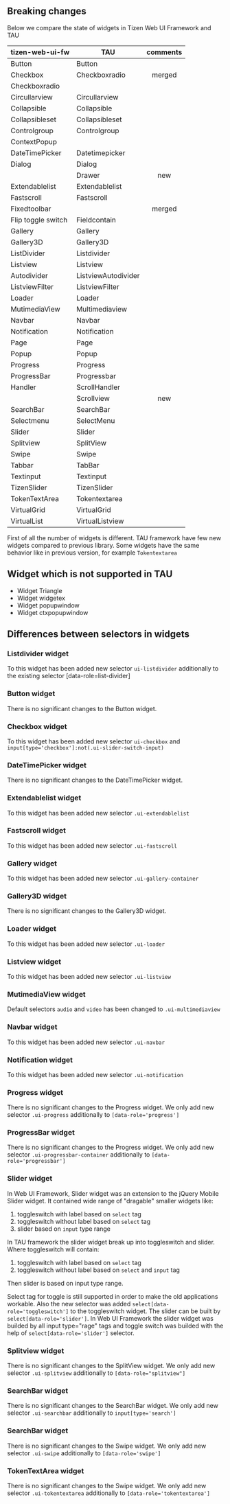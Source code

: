 ## Breaking changes
 Below we compare the state of widgets in Tizen Web UI Framework and TAU

| tizen-web-ui-fw   | TAU                |  comments
|-------------------|--------------------|:--------------:|
| Button            | Button             | |
| Checkbox          | Checkboxradio      | merged |
| Checkboxradio     |                    | |
| Circullarview     | Circullarview      | |
| Collapsible       | Collapsible        | |
| Collapsibleset    | Collapsibleset     | |
| Controlgroup      | Controlgroup       | |
| ContextPopup      |                    | |
| DateTimePicker    | Datetimepicker     | |
| Dialog            | Dialog             | |
|                   | Drawer             | new |
| Extendablelist    | Extendablelist     | |
| Fastscroll        | Fastscroll         | |
| Fixedtoolbar      |                    | merged |
| Flip toggle switch | Fieldcontain      | |
| Gallery           | Gallery            | |
| Gallery3D         | Gallery3D          | |
| ListDivider       | Listdivider        | |
| Listview          | Listview           | |
| Autodivider       | ListviewAutodivider| |
| ListviewFilter    | ListviewFilter     | |
| Loader            | Loader             | |
| MutimediaView     | Multimediaview     | |
| Navbar            | Navbar             | |
| Notification      | Notification       | |
| Page              | Page               | |
| Popup             | Popup              | |
| Progress          | Progress           | |
| ProgressBar       | Progressbar        | |
| Handler           | ScrollHandler      | |
|                   | Scrollview         | new |
| SearchBar         | SearchBar          | |
| Selectmenu        | SelectMenu         | |
| Slider            | Slider             | |
| Splitview         | SplitView          | |
| Swipe             | Swipe              | |
| Tabbar            | TabBar             | |
| Textinput         | Textinput          | |
| TizenSlider       | TizenSlider        | |
| TokenTextArea     | Tokentextarea      | |
| VirtualGrid       | VirtualGrid        | |
| VirtualList       | VirtualListview    | |


First of all the number of widgets is different. TAU framework have few new widgets compared to previous library. Some widgets have the same behavior like in previous version, for example `Tokentextarea`

## Widget which is not supported in TAU
* Widget Triangle
* Widget widgetex
* Widget popupwindow
* Widget ctxpopupwindow

## Differences between selectors in widgets

### Listdivider widget
To this widget has been added new selector `ui-listdivider` additionally to the existing selector [data-role=list-divider]

### Button widget
There is no significant changes to the Button widget.

### Checkbox widget
To this widget has been added new selector `ui-checkbox` and `input[type='checkbox']:not(.ui-slider-switch-input)`

### DateTimePicker widget
There is no significant changes to the DateTimePicker widget.

### Extendablelist widget
To this widget has been added new selector `.ui-extendablelist`

### Fastscroll widget
To this widget has been added new selector `.ui-fastscroll`

### Gallery widget
To this widget has been added new selector `.ui-gallery-container`

### Gallery3D widget
There is no significant changes to the Gallery3D widget.

### Loader widget
To this widget has been added new selector `.ui-loader`

### Listview widget
To this widget has been added new selector `.ui-listview`

### MutimediaView widget
Default selectors `audio` and `video` has been changed to `.ui-multimediaview`

### Navbar widget
To this widget has been added new selector `.ui-navbar`

### Notification widget
To this widget has been added new selector `.ui-notification`

### Progress widget
There is no significant changes to the Progress widget.
We only add new selector `.ui-progress` additionally to `[data-role='progress']`

### ProgressBar widget
There is no significant changes to the Progress widget.
We only add new selector `.ui-progressbar-container` additionally to `[data-role='progressbar']`

### Slider widget
In Web UI Framework, Slider widget was an extension to the jQuery Mobile Slider widget.
It contained wide range of "dragable" smaller widgets like:
1. toggleswitch with label based on `select` tag
2. toggleswitch without label based on `select` tag
3. slider based on `input` type range

In TAU framework the slider widget break up into toggleswitch and slider.
Where toggleswitch will contain:
1. toggleswitch with label based on `select` tag
2. toggleswitch without label based on `select` and `input` tag

Then slider is based on input type range.

Select tag for toggle is still supported in order to make the old applications workable.
Also the new selector was added `select[data-role='toggleswitch']` to the toggleswitch widget.
The slider can be built by `select[data-role='slider']`. In Web UI Framework the slider widget was
builded by all input type="rage" tags and toggle switch was builded with the help of `select[data-role='slider']` selector.

### Splitview widget
There is no significant changes to the SplitView widget.
We only add new selector `.ui-splitview` additionally to `[data-role="splitview"]`

### SearchBar widget
There is no significant changes to the SearchBar widget.
We only add new selector `.ui-searchbar` additionally to `input[type='search']`

### SearchBar widget
There is no significant changes to the Swipe widget.
We only add new selector `.ui-swipe` additionally to `[data-role='swipe']`

### TokenTextArea widget
There is no significant changes to the Swipe widget.
We only add new selector `.ui-tokentextarea` additionally to `[data-role='tokentextarea']`
